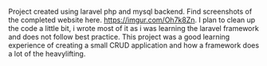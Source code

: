 Project created using laravel php and mysql backend.
Find screenshots of the completed website here. https://imgur.com/Oh7k8Zn.
I plan to clean up the code a little bit, i wrote most of it as i was learning the laravel framework and does not follow best practice.
This project was a good learning experience of creating a small CRUD application and how a framework does a lot of the heavylifting.
